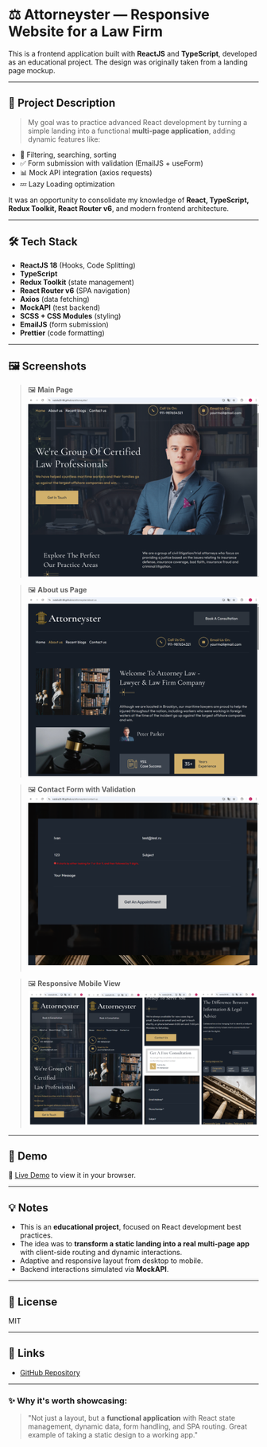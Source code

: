 # ⚖️ Attorneyster — Responsive Website for a Law Firm

This is a frontend application built with **ReactJS** and **TypeScript**, developed as an educational project.
The design was originally taken from a landing page mockup.

---

## 📝 Project Description

> My goal was to practice advanced React development by turning a simple landing into a functional **multi-page application**, adding dynamic features like:

- 🔎 Filtering, searching, sorting
- ✅ Form submission with validation (EmailJS + useForm)
- 📊 Mock API integration (axios requests)
- 💤 Lazy Loading optimization

It was an opportunity to consolidate my knowledge of **React, TypeScript, Redux Toolkit, React Router v6**, and modern frontend architecture.

---

## 🛠 Tech Stack

- **ReactJS 18** (Hooks, Code Splitting)
- **TypeScript**
- **Redux Toolkit** (state management)
- **React Router v6** (SPA navigation)
- **Axios** (data fetching)
- **MockAPI** (test backend)
- **SCSS + CSS Modules** (styling)
- **EmailJS** (form submission)
- **Prettier** (code formatting)

---

## 🖼 Screenshots

> 🖼 **Main Page**  
> ![Main Page Screenshot](./screenshots/main-page-screenshot.png)

> 🖼 **About us Page**  
> ![Services Screenshot](./screenshots/about-us-screenshot.png)

> 🖼 **Contact Form with Validation**  
> ![Contact Form Screenshot](./screenshots/contact-form-screenshot.png)

> 🖼 **Responsive Mobile View**  
> ![Mobile View Screenshot](./screenshots/mobile-view-screenshot.png)

---

## 🚀 Demo

🔗 [Live Demo](https://natalia28-88.github.io/attorneyster) to view it in your browser.

---

## 💡 Notes

- This is an **educational project**, focused on React development best practices.
- The idea was to **transform a static landing into a real multi-page app** with client-side routing and dynamic interactions.
- Adaptive and responsive layout from desktop to mobile.
- Backend interactions simulated via **MockAPI**.

---

## 📄 License

MIT

---

## 📌 Links

- [GitHub Repository](https://github.com/Natalia28-88/attorneyster)

---

### ✨ Why it's worth showcasing:

> "Not just a layout, but a **functional application** with React state management, dynamic data, form handling, and SPA routing. Great example of taking a static design to a working app."

